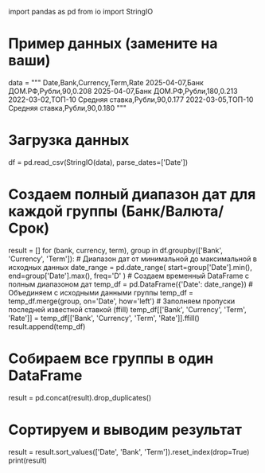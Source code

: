 import pandas as pd
from io import StringIO

# Пример данных (замените на ваши)
data = """
Date,Bank,Currency,Term,Rate
2025-04-07,Банк ДОМ.РФ,Рубли,90,0.208
2025-04-07,Банк ДОМ.РФ,Рубли,180,0.213
2022-03-02,ТОП-10 Средняя ставка,Рубли,90,0.177
2022-03-05,ТОП-10 Средняя ставка,Рубли,90,0.180
"""

# Загрузка данных
df = pd.read_csv(StringIO(data), parse_dates=['Date'])

# Создаем полный диапазон дат для каждой группы (Банк/Валюта/Срок)
result = []
for (bank, currency, term), group in df.groupby(['Bank', 'Currency', 'Term']):
    # Диапазон дат от минимальной до максимальной в исходных данных
    date_range = pd.date_range(
        start=group['Date'].min(), 
        end=group['Date'].max(), 
        freq='D'
    )
    # Создаем временный DataFrame с полным диапазоном дат
    temp_df = pd.DataFrame({'Date': date_range})
    # Объединяем с исходными данными группы
    temp_df = temp_df.merge(group, on='Date', how='left')
    # Заполняем пропуски последней известной ставкой (ffill)
    temp_df[['Bank', 'Currency', 'Term', 'Rate']] = temp_df[['Bank', 'Currency', 'Term', 'Rate']].ffill()
    result.append(temp_df)

# Собираем все группы в один DataFrame
result = pd.concat(result).drop_duplicates()

# Сортируем и выводим результат
result = result.sort_values(['Date', 'Bank', 'Term']).reset_index(drop=True)
print(result)
